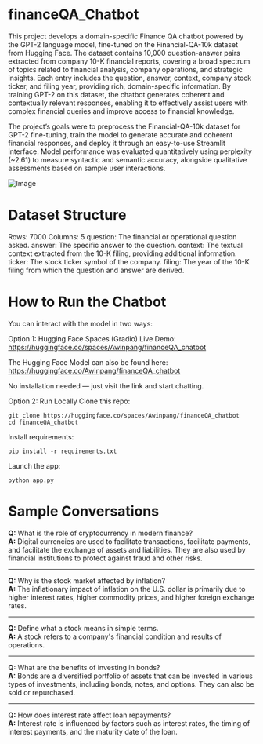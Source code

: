 # financeQA_Chatbot
This project develops a domain-specific Finance QA chatbot powered by the GPT-2 language model, fine-tuned on the Financial-QA-10k dataset from Hugging Face. The dataset contains 10,000 question-answer pairs extracted from company 10-K financial reports, covering a broad spectrum of topics related to financial analysis, company operations, and strategic insights. Each entry includes the question, answer, context, company stock ticker, and filing year, providing rich, domain-specific information. By training GPT-2 on this dataset, the chatbot generates coherent and contextually relevant responses, enabling it to effectively assist users with complex financial queries and improve access to financial knowledge.

The project’s goals were to preprocess the Financial-QA-10k dataset for GPT-2 fine-tuning, train the model to generate accurate and coherent financial responses, and deploy it through an easy-to-use Streamlit interface. Model performance was evaluated quantitatively using perplexity (~2.61) to measure syntactic and semantic accuracy, alongside qualitative assessments based on sample user interactions.

![Image](https://github.com/user-attachments/assets/0898b8ee-463a-406d-b036-6e60be117a98)

# Dataset Structure 
Rows: 7000
Columns: 5
question: The financial or operational question asked.
answer: The specific answer to the question.
context: The textual context extracted from the 10-K filing, providing additional information.
ticker: The stock ticker symbol of the company.
filing: The year of the 10-K filing from which the question and answer are derived.

# How to Run the Chatbot
You can interact with the model in two ways:

Option 1: Hugging Face Spaces (Gradio)
Live Demo: https://huggingface.co/spaces/Awinpang/financeQA_chatbot

The Hugging Face Model can also be found here: https://huggingface.co/Awinpang/financeQA_chatbot

No installation needed — just visit the link and start chatting.

Option 2: Run Locally
Clone this repo:
```
git clone https://huggingface.co/spaces/Awinpang/financeQA_chatbot
cd financeQA_chatbot

```
Install requirements:
```
pip install -r requirements.txt

```
Launch the app:
```
python app.py
```
# Sample Conversations
**Q:** What is the role of cryptocurrency in modern finance?  
**A:** Digital currencies are used to facilitate transactions, facilitate payments, and facilitate the exchange of assets and liabilities. They are also used by financial institutions to protect against fraud and other risks.

---

**Q:** Why is the stock market affected by inflation?  
**A:** The inflationary impact of inflation on the U.S. dollar is primarily due to higher interest rates, higher commodity prices, and higher foreign exchange rates.

---

**Q:** Define what a stock means in simple terms.  
**A:** A stock refers to a company's financial condition and results of operations.

---

**Q:** What are the benefits of investing in bonds?  
**A:** Bonds are a diversified portfolio of assets that can be invested in various types of investments, including bonds, notes, and options. They can also be sold or repurchased.

---

**Q:** How does interest rate affect loan repayments?  
**A:** Interest rate is influenced by factors such as interest rates, the timing of interest payments, and the maturity date of the loan.

